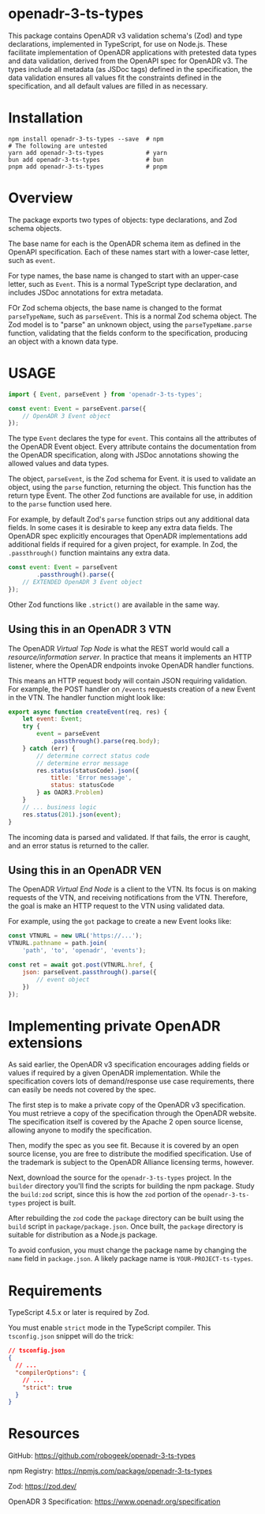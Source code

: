 # openadr-3-ts-types

This package contains OpenADR v3 validation schema's (Zod) and type declarations, implemented in TypeScript, for use on Node.js.  These facilitate implementation of OpenADR applications with pretested data types and data validation, derived from the OpenAPI spec for OpenADR v3.  The types include all metadata (as JSDoc tags) defined in the specification, the data validation ensures all values fit the constraints defined in the specification, and all default values are filled in as necessary.

# Installation

```shell
npm install openadr-3-ts-types --save  # npm
# The following are untested
yarn add openadr-3-ts-types            # yarn
bun add openadr-3-ts-types             # bun
pnpm add openadr-3-ts-types            # pnpm
```

# Overview

The package exports two types of objects: type declarations, and Zod schema objects.

The base name for each is the OpenADR schema item as defined in the OpenAPI specification.  Each of these names start with a lower-case letter, such as `event`.

For type names, the base name is changed to start with an upper-case letter, such as `Event`.  This is a normal TypeScript type declaration, and includes JSDoc annotations for extra metadata.

FOr Zod schema objects, the base name is changed to the format `parseTypeName`, such as `parseEvent`.  This is a normal Zod schema object.  The Zod model is to "parse" an unknown object, using the `parseTypeName.parse` function, validating that the fields conform to the specification, producing an object with a known data type.

# USAGE

```js
import { Event, parseEvent } from 'openadr-3-ts-types';

const event: Event = parseEvent.parse({
    // OpenADR 3 Event object
});
```

The type `Event` declares the type for `event`.  This contains all the attributes of the OpenADR Event object.  Every attribute contains the documentation from the OpenADR specification, along with JSDoc annotations showing the allowed values and data types.

The object, `parseEvent`, is the Zod schema for Event.  it is used to validate an object, using the `parse` function, returning the object.  This function has the return type Event.  The other Zod functions are available for use, in addition to the `parse` function used here.

For example, by default Zod's `parse` function strips out any additional data fields.  In some cases it is desirable to keep any extra data fields.  The OpenADR spec explicitly encourages that OpenADR implementations add additional fields if required for a given project, for example.  In Zod, the `.passthrough()` function maintains any extra data.

```js
const event: Event = parseEvent
        .passthrough().parse({
    // EXTENDED OpenADR 3 Event object
});
```

Other Zod functions like `.strict()` are available in the same way.

## Using this in an OpenADR 3 VTN

The OpenADR _Virtual Top Node_ is what the REST world would call a _resource/information server_.  In practice that means it implements an HTTP listener, where the OpenADR endpoints invoke OpenADR handler functions.

This means an HTTP request body will contain JSON requiring validation.  For example, the POST handler on `/events` requests creation of a new Event in the VTN.  The handler function might look like:

```js
export async function createEvent(req, res) {
    let event: Event;
    try {
        event = parseEvent
            .passthrough().parse(req.body);
    } catch (err) {
        // determine correct status code
        // determine error message
        res.status(statusCode).json({
            title: 'Error message',
            status: statusCode
        } as OADR3.Problem)
    }
    // ... business logic
    res.status(201).json(event);
}
```

The incoming data is parsed and validated.  If that fails, the error is caught, and an error status is returned to the caller.

## Using this in an OpenADR VEN

The OpenADR _Virtual End Node_ is a client to the VTN.  Its focus is on making requests of the VTN, and receiving notifications from the VTN.  Therefore, the goal is make an HTTP request to the VTN using validated data.

For example, using the `got` package to create a new Event looks like:

```js
const VTNURL = new URL('https://...');
VTNURL.pathname = path.join(
    'path', 'to', 'openadr', 'events');

const ret = await got.post(VTNURL.href, {
    json: parseEvent.passthrough().parse({
        // event object
    })
});
```

# Implementing private OpenADR extensions

As said earlier, the OpenADR v3 specification encourages adding fields or values if required by a given OpenADR implementation.  While the specification covers lots of demand/response use case requirements, there can easily be needs not covered by the spec.

The first step is to make a private copy of the OpenADR v3 specification.  You must retrieve a copy of the specification through the OpenADR website.  The specification itself is covered by the Apache 2 open source license, allowing anyone to modify the specification.

Then, modify the spec as you see fit.  Because it is covered by an open source license, you are free to distribute the modified specification.  Use of the trademark is subject to the OpenADR Alliance licensing terms, however.

Next, download the source for the `openadr-3-ts-types` project.  In the `builder` directory you'll find the scripts for building the npm package.  Study the `build:zod` script, since this is how the `zod` portion of the `openadr-3-ts-types` project is built.

After rebuilding the `zod` code the `package` directory can be built using the `build` script in `package/package.json`.  Once built, the `package` directory is suitable for distribution as a Node.js package.

To avoid confusion, you must change the package name by changing the `name` field in `package.json`.  A likely package name is `YOUR-PROJECT-ts-types`.

# Requirements

TypeScript 4.5.x or later is required by Zod.

You must enable `strict` mode in the TypeScript compiler.  This `tsconfig.json` snippet will do the trick:

```json
// tsconfig.json
{
  // ...
  "compilerOptions": {
    // ...
    "strict": true
  }
}
```


# Resources

GitHub: https://github.com/robogeek/openadr-3-ts-types

npm Registry: https://npmjs.com/package/openadr-3-ts-types

Zod: https://zod.dev/

OpenADR 3 Specification: https://www.openadr.org/specification


